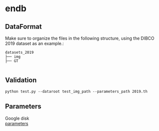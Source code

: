 # endb

## DataFormat
Make sure to organize the files in the following structure, using the DIBCO 2019 dataset as an example.:
```
datasets_2019
├── img
├── GT
    
```

## Validation
```
python test.py --dataroot test_img_path --parameters_path 2019.th
```

## Parameters
Google disk<br>[parameters](https://drive.google.com/drive/folders/1diJltgrf11xq-5SNtz5xiFUwxql0B4DZ?usp=drive_link)
